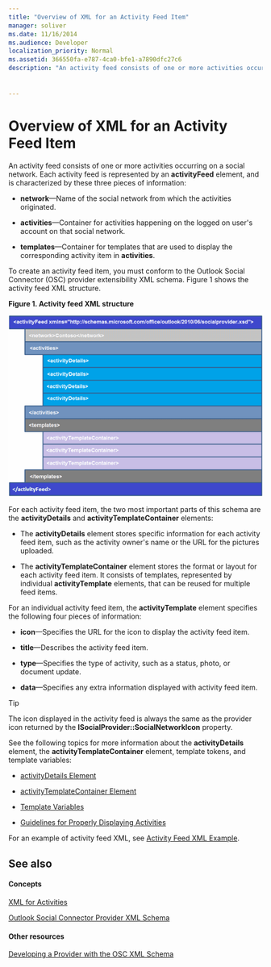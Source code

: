 ```yaml
---
title: "Overview of XML for an Activity Feed Item"
manager: soliver
ms.date: 11/16/2014
ms.audience: Developer
localization_priority: Normal
ms.assetid: 366550fa-e787-4ca0-bfe1-a7890dfc27c6
description: "An activity feed consists of one or more activities occurring on a social network. Each activity feed is represented by an activityFeed element, and is characterized by these three pieces of information:"
 
 
---
```


# Overview of XML for an Activity Feed Item

An activity feed consists of one or more activities occurring on a social network. Each activity feed is represented by an **activityFeed** element, and is characterized by these three pieces of information: 
  
- **network**—Name of the social network from which the activities originated.
    
- **activities**—Container for activities happening on the logged on user's account on that social network.
    
- **templates**—Container for templates that are used to display the corresponding activity item in **activities**.
    
To create an activity feed item, you must conform to the Outlook Social Connector (OSC) provider extensibility XML schema. Figure 1 shows the activity feed XML structure.
  
**Figure 1. Activity feed XML structure**

![Activity XML structure](media/odc_ol14_ta_OSC_Fig06.gif)
  
For each activity feed item, the two most important parts of this schema are the **activityDetails** and **activityTemplateContainer** elements: 
  
- The **activityDetails** element stores specific information for each activity feed item, such as the activity owner's name or the URL for the pictures uploaded. 
    
- The **activityTemplateContainer** element stores the format or layout for each activity feed item. It consists of templates, represented by individual **activityTemplate** elements, that can be reused for multiple feed items. 
    
For an individual activity feed item, the **activityTemplate** element specifies the following four pieces of information: 
  
- **icon**—Specifies the URL for the icon to display the activity feed item.
    
- **title**—Describes the activity feed item.
    
- **type**—Specifies the type of activity, such as a status, photo, or document update.
    
- **data**—Specifies any extra information displayed with activity feed item.
    
> [!TIP]
> The icon displayed in the activity feed is always the same as the provider icon returned by the **ISocialProvider::SocialNetworkIcon** property. 
  
See the following topics for more information about the **activityDetails** element, the **activityTemplateContainer** element, template tokens, and template variables: 
  
- [activityDetails Element](activitydetails-element.md)
    
- [activityTemplateContainer Element](activitytemplatecontainer-element.md)
    
- [Template Variables](template-variables.md)
    
- [Guidelines for Properly Displaying Activities](guidelines-for-properly-displaying-activities.md)
    
For an example of activity feed XML, see [Activity Feed XML Example](activity-feed-xml-example.md).
  
## See also

#### Concepts

[XML for Activities](xml-for-activities.md)
  
[Outlook Social Connector Provider XML Schema](outlook-social-connector-provider-xml-schema.md)
#### Other resources

[Developing a Provider with the OSC XML Schema](developing-a-provider-with-the-osc-xml-schema.md)

